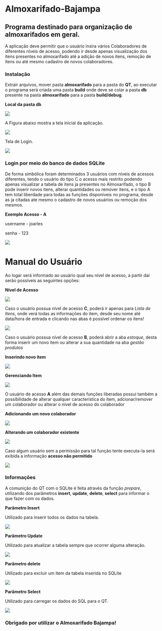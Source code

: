 # Almoxarifado-Bajampa
## Programa destinado para organização de almoxarifados em geral.
A aplicação deve permitir que o usuário insira vários Colaboradores de diferentes níveis de acesso, podendo ir desde apenas visualização dos itens presentes no almoxarifado até a adição de novos itens, remoção de itens ou até mesmo cadastro de novos colaboradores.

### Instalação

Extrair arquivos, mover pasta **almoxarifado** para a pasta do **QT**, ao executar o programa será criada uma pasta **build** onde deve se colar a pasta **db** presente na pasta **almoxarifado** para a pasta **build/debug**.

**Local da pasta db**

![](imgs/instalacao_3.png)

A Figura abaixo mostra a tela inicial da aplicação.

![](imgs/tela_inicial.png)

Tela de Login.

![](imgs/tela_login.png)


### Login por meio do banco de dados SQLite

De forma simbólica foram determinados 3 usuários com níveis de acessos diferentes, tendo o usuário do tipo C o acesso mais restrito podendo apenas visualizar a tabela de itens ja presentes no Almoxarifado, o tipo B pode inserir novos itens, alterar quantidades ou remover itens, e o tipo A tem total liberdade para todas as funções disponiveis no programa, desde as ja citadas ate mesmo o cadastro de novos usuários ou remoção dos mesmos.

**Exemplo Acesso - A**

username - joarles

senha - 123

![](imgs/colab_sql.png)

# Manual do Usuário

Ao logar será informado ao usuário qual seu nível de acesso, a partir daí serão possíveis as seguintes opções:

**Nível de Acesso**

![](imgs/nivel_acesso.png)

Caso o usuário possua nível de acesso **C**, poderá ir apenas para *Lista de Itens*, onde verá todas as informações do item, desde seu nome até data/hora de entrada e clicando nas abas é possível ordenar os itens!

![](imgs/lista_itens.png)

Caso o usuário possua nível de acesso **B**, poderá abrir a aba *estoque*, desta forma inserir um novo item ou alterar a sua quantidade na aba *gestão produtos*

**Inserindo novo item**

![](imgs/opcoes_estoque.png)

**Gerenciando Item**

![](imgs/gerenciar_itens.png)


O usuário de acesso **A** além das demais funções liberadas possui também a possibilidade de alterar qualquer característica do item,  adcionar/remover um colaborador ou alterar o nível de acesso do colaborador

**Adicionando um novo colaborador**

![](imgs/adição_novo_colab.png)

**Alterando um colaborador existente**

![](imgs/gestao_colab.png)

Caso algum usuário sem a permissão para tal função tente executa-la será exibida a informação **acesso não permitido**

![](imgs/acesso_npermitido.png)

### Informações

A comunição do QT com o SQLite  é feita através da função *prepare*, utilizando dos parâmetros **insert**, **update**, **delete**, **select** para informar o que fazer com os dados.

**Parâmetro Insert**

Utilizado para inserir todos os dados na tabela.

![](imgs/query_insert.png)

**Parâmetro Update**

Utilizado para atualizar a tabela sempre que ocorrer alguma alteração.

![](imgs/query_update.png)

**Parâmetro delete**

Utilizado para excluir um item da tabela inserida no SQLite

![](imgs/query_delete.png)

**Parâmetro Select**

Utilizado para carregar os dados do SQL para o QT.

![](imgs/query_select.png)

### Obrigado por utilizar o Almoxarifado Bajampa!





